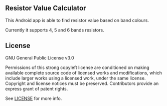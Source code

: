 ## Resistor Value Calculator

This Android app is able to find resistor value based on band colours.

Currently it supports 4, 5 and 6 bands resistors.

## License

GNU General Public License v3.0

Permissions of this strong copyleft license are conditioned on making available complete source code of licensed works and modifications, which include larger works using a licensed work, under the same license. Copyright and license notices must be preserved. Contributors provide an express grant of patent rights.

See [LICENSE](LICENSE) for more info.

